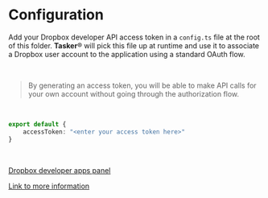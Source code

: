 # Configuration

Add your Dropbox developer API access token in a `config.ts` file at the root of this folder. **Tasker**:registered: will pick this file up at runtime and use it to associate a Dropbox user account to the application using a standard OAuth flow.

<br>

> By generating an access token, you will be able to make API calls for your own account without going through the authorization flow.

<br>

```typescript
export default {
    accessToken: "<enter your access token here>"
}
```
<br>

[Dropbox developer apps panel](https://www.dropbox.com/developers/apps/)

[Link to more information](https://www.dropbox.com/developers/reference/oauth-guide)
